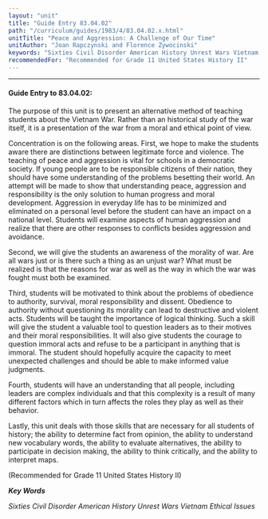 ```yaml
---
layout: "unit"
title: "Guide Entry 83.04.02"
path: "/curriculum/guides/1983/4/83.04.02.x.html"
unitTitle: "Peace and Aggression: A Challenge of Our Time"
unitAuthor: "Joan Rapczynski and Florence Zywocinski"
keywords: "Sixties Civil Disorder American History Unrest Wars Vietnam Ethical Issues"
recommendedFor: "Recommended for Grade 11 United States History II"
---
```

<body>
<hr/>
<h4>
Guide Entry to 83.04.02:
</h4>
The purpose of this unit is to present an alternative method of teaching students about the Vietnam War.  Rather than an historical study of the war itself, it is a presentation of the war from a moral and ethical point of view.
<p>
Concentration is on the following areas.  First, we hope to make the students aware there are distinctions between legitimate force and violence.  The teaching of peace and aggression is vital for schools in a democratic society.  If young people are to be responsible citizens of their nation, they should have some understanding of the problems besetting their world.  An attempt will be made to show that understanding peace, aggression and responsibility is the only solution to human progress and moral development.  Aggression in everyday life has to be minimized and eliminated on a personal level before the student can have an impact on a national level.  Students will examine aspects of human aggression and realize that there are other responses to conflicts besides aggression and avoidance.
</p>
<p>
Second, we will give the students an awareness of the morality of war.  Are all wars just or is there such a thing as an unjust war? What must be realized is that the reasons for war as well as the way in which the war was fought must both be examined.
</p>
<p>
Third, students will be motivated to think about the problems of obedience to authority, survival, moral responsibility and dissent. Obedience to authority without questioning its morality can lead to destructive and violent acts.  Students will be taught the importance of logical thinking.  Such a skill will give the student a valuable tool to question leaders as to their motives and their moral responsibilities.  It will also give students the courage to question immoral acts and refuse to be a participant in anything that is immoral.  The student should hopefully acquire the capacity to meet unexpected challenges and should be able to make informed value judgments.
</p>
<p>
Fourth, students will have an understanding that all people, including leaders are complex individuals and that this complexity is a result of many different factors which in turn affects the roles they play as well as their behavior.
</p>
<p>
Lastly, this unit deals with those skills that are necessary for all students of history; the ability to determine fact from opinion, the ability to understand new vocabulary words, the ability to evaluate alternatives, the ability to participate in decision making, the ability to think critically, and the ability to interpret maps.
</p>
<p>
(Recommended for Grade 11 United States History II)
</p>
<p>
<b>
<i>
Key Words
</i>
</b>
<br/>
</p>
<p>
<i>
Sixties Civil Disorder American History Unrest Wars Vietnam Ethical Issues
</i>
</p>
</body>